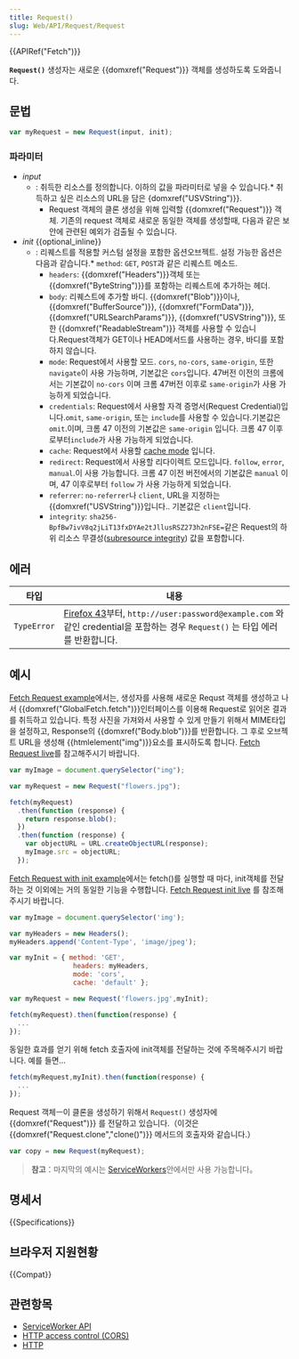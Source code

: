 ```yaml
---
title: Request()
slug: Web/API/Request/Request
---
```


{{APIRef("Fetch")}}

**`Request()`** 생성자는 새로운 {{domxref("Request")}} 객체를 생성하도록 도와줍니다.

## 문법

```js
var myRequest = new Request(input, init);
```

### 파라미터

- _input_
  - : 취득한 리소스를 정의합니다. 이하의 값을 파라미터로 넣을 수 있습니다.\* 취득하고 싶은 리소스의 URL을 담은 {domxref("USVString")}}.
    - Request 객체의 클론 생성을 위해 입력할 {{domxref("Request")}} 객체. 기존의 request 객체로 새로운 동일한 객체를 생성할때, 다음과 같은 보안에 관련된 예외가 검출될 수 있습니다.
- _init_ {{optional_inline}}
  - : 리퀘스트를 적용할 커스텀 설정을 포함한 옵션오브젝트. 설정 가능한 옵션은 다음과 같습니다.\* `method`: `GET`, `POST`과 같은 리퀘스트 메소드.
    - `headers`: {{domxref("Headers")}}객체 또는 {{domxref("ByteString")}}를 포함하는 리퀘스트에 추가하는 헤더.
    - `body`: 리퀘스트에 추가할 바디. {{domxref("Blob")}}이나, {{domxref("BufferSource")}}, {{domxref("FormData")}}, {{domxref("URLSearchParams")}}, {{domxref("USVString")}}, 또한 {{domxref("ReadableStream")}} 객체를 사용할 수 있습니다.Request객체가 GET이나 HEAD메서드를 사용하는 경우, 바디를 포함하지 않습니다.
    - `mode`: Request에서 사용할 모드. `cors`, `no-cors`, `same-origin`, 또한 `navigate`이 사용 가능하며, 기본값은 `cors`입니다. 47버전 이전의 크롬에서는 기본값이 `no-cors` 이며 크롬 47버전 이후로 `same-origin`가 사용 가능하게 되었습니다.
    - `credentials`: Request에서 사용할 자격 증명서(Request Credential)입니다.`omit`, `same-origin`, 또는 `include`를 사용할 수 있습니다.기본값은 `omit`.이며, 크롬 47 이전의 기본값은 `same-origin` 입니다. 크롬 47 이후로부터`include`가 사용 가능하게 되었습니다.
    - `cache`: Request에서 사용할 [cache mode](/ko/docs/Web/API/Request/cache) 입니다.
    - `redirect`: Request에서 사용할 리다이렉트 모드입니다. `follow`, `error`, `manual`.이 사용 가능합니다. 크롬 47 이전 버전에서의 기본값은 `manual` 이며, 47 이후로부터 `follow` 가 사용 가능하게 되었습니다.
    - `referrer`: `no-referrer`나 `client`, URL을 지정하는 {{domxref("USVString")}}입니다.. 기본값은 `client`입니다.
    - `integrity`: `sha256-BpfBw7ivV8q2jLiT13fxDYAe2tJllusRSZ273h2nFSE=`같은 Request의 하위 리소스 무결성([subresource integrity](/ko/docs/Web/Security/Subresource_Integrity)) 값을 포함합니다.

## 에러

| **타입**    | **내용**                                                                                                                                                             |
| ----------- | -------------------------------------------------------------------------------------------------------------------------------------------------------------------- |
| `TypeError` | [Firefox 43](/ko/docs/Mozilla/Firefox/Releases/43)부터, `http://user:password@example.com` 와 같인 credential을 포함하는 경우 `Request()` 는 타입 에러를 반환합니다. |

## 예시

[Fetch Request example](https://github.com/mdn/fetch-examples/tree/gh-pages/fetch-request)에서는, 생성자를 사용해 새로운 Requst 객체를 생성하고 나서 {{domxref("GlobalFetch.fetch")}}인터페이스를 이용해 Request로 읽어온 결과를 취득하고 있습니다. 특정 사진을 가져와서 사용할 수 있게 만들기 위해서 MIME타입을 설정하고, Response의 {{domxref("Body.blob")}}를 반환합니다. 그 후로 오브젝트 URL을 생성해 {{htmlelement("img")}}요소를 표시하도록 합니다. [Fetch Request live](http://mdn.github.io/fetch-examples/fetch-request/)를 참고해주시기 바랍니다.

```js
var myImage = document.querySelector("img");

var myRequest = new Request("flowers.jpg");

fetch(myRequest)
  .then(function (response) {
    return response.blob();
  })
  .then(function (response) {
    var objectURL = URL.createObjectURL(response);
    myImage.src = objectURL;
  });
```

[Fetch Request with init example](https://github.com/mdn/fetch-examples/tree/gh-pages/fetch-request-with-init)에서는 fetch()를 실행할 때 마다, init객체를 전달하는 것 이외에는 거의 동일한 기능을 수행합니다. [Fetch Request init live](http://mdn.github.io/fetch-examples/fetch-request-with-init/) 를 참조해주시기 바랍니다.

```js
var myImage = document.querySelector('img');

var myHeaders = new Headers();
myHeaders.append('Content-Type', 'image/jpeg');

var myInit = { method: 'GET',
                headers: myHeaders,
                mode: 'cors',
                cache: 'default' };

var myRequest = new Request('flowers.jpg',myInit);

fetch(myRequest).then(function(response) {
  ...
});
```

동일한 효과를 얻기 위해 fetch 호출자에 init객체를 전달하는 것에 주목해주시기 바랍니다. 예를 들면...

```js
fetch(myRequest,myInit).then(function(response) {
  ...
});
```

Request 객체ㅡ이 클론을 생성하기 위해서 `Request()` 생성자에 {{domxref("Request")}} 를 전달하고 있습니다.（이것은 {{domxref("Request.clone","clone()")}} 메서드의 호출자와 같습니다.）

```js
var copy = new Request(myRequest);
```

> **참고**：마지막의 예시는 [ServiceWorkers](/ko/docs/Web/API/ServiceWorker_API)안에서만 사용 가능합니다。

## 명세서

{{Specifications}}

## 브라우저 지원현황

{{Compat}}

## 관련항목

- [ServiceWorker API](/ko/docs/Web/API/ServiceWorker_API)
- [HTTP access control (CORS)](/ko/docs/Web/HTTP/Access_control_CORS)
- [HTTP](/ko/docs/Web/HTTP)
